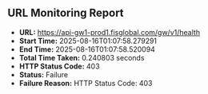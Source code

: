## URL Monitoring Report

- **URL:** https://api-gw1-prod1.fisglobal.com/gw/v1/health
- **Start Time:** 2025-08-16T01:07:58.279291
- **End Time:** 2025-08-16T01:07:58.520094
- **Total Time Taken:** 0.240803 seconds
- **HTTP Status Code:** 403
- **Status:** Failure
- **Failure Reason:** HTTP Status Code: 403

